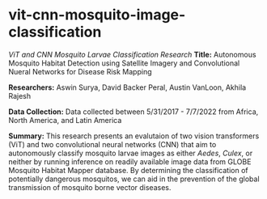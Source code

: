 # vit-cnn-mosquito-image-classification
*ViT and CNN Mosquito Larvae Classification Research*
**Title:** Autonomous Mosquito Habitat Detection using Satellite Imagery and Convolutional Nueral Networks for Disease Risk Mapping

**Researchers:** Aswin Surya, David Backer Peral, Austin VanLoon, Akhila Rajesh

**Data Collection:** Data collected between 5/31/2017 - 7/7/2022 from Africa, North America, and Latin America

**Summary:** This research presents an evalutaion of two vision transformers (ViT) and two convolutional neural networks (CNN) that aim to autonomously classify mosquito larvae images as either *Aedes*, *Culex*, or neither by running inference on readily available image data from GLOBE Mosquito Habitat Mapper database. By determining the classification of potentially dangerous mosquitos, we can aid in the prevention of the global transmission of mosquito borne vector diseases.
